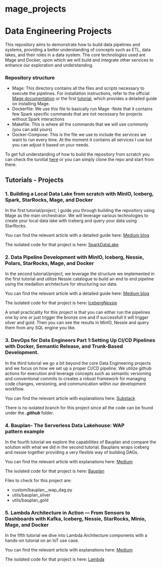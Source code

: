 # mage_projects

# Data Engineering Projects

This repository aims to demonstrate how to build data pipelines and systems, providing a better understanding of concepts such as ETL, data lakes, and their roles in a data system. The core technologies used are Mage and Docker, upon which we will build and integrate other services to enhance our exploration and understanding.

### Repository structure

- Mage: This directory contains all the files and scripts necessary to execute the pipelines. For installation instructions, refer to the official [Mage documentation](https://docs.mage.ai/getting-started/setup) or the first [tutorial](https://medium.com/data-engineer-things/building-a-local-data-lake-from-scratch-with-minio-iceberg-spark-starrocks-mage-and-docker-c12436e6ff9d), which provides a detailed guide on installing Mage.
- Dockerfile: We use this file to basically run Mage -Note that it contains few Spark specific commands that are not necessary for projects without Spark interactions
- Makefile: This is where all the commands that we will use commonly (you can add yours)
- Docker-Compose: This is the file we use to include the services we want to run every time. At the moment it contains all services I use but you can adjust it based on your needs.

To get full understanding of how to build the repository from scratch you can check the turotial [here](https://medium.com/data-engineer-things/building-a-local-data-lake-from-scratch-with-minio-iceberg-spark-starrocks-mage-and-docker-c12436e6ff9d) or you can simply clone the repo and start from there.


## Tutorials - Projects

### 1. Building a Local Data Lake from scratch with MinIO, Iceberg, Spark, StarRocks, Mage, and Docker

In the first tutorial/project, I guide you through building the repository using Mage as the main orchestrator. We will leverage various technologies to create your local data lake with Iceberg and query your data using StarRocks.

You can find the relevant article with a detailed guide here: [Medium blog](https://medium.com/data-engineer-things/building-a-local-data-lake-from-scratch-with-minio-iceberg-spark-starrocks-mage-and-docker-c12436e6ff9d)

The isolated code for that project is here: [SparkDataLake](https://github.com/georgezefko/mage_projects/tree/feat/sparkDataLake)

### 2. Data Pipeline Development with MinIO, Iceberg, Nessie, Polars, StarRocks, Mage, and Docker

In the second tutorial/project, we leverage the structure we implemented in the first tutorial and utilize Nessie catalogue to build an end to end pipeline using the medallion architecture for structuring our data.

You can find the relevant article with a detailed guide here: [Medium blog]()

The isolated code for that project is here: [IcebergNessie](https://github.com/georgezefko/mage_projects/tree/feat/icebergNessie)

A small practicality for this project is that you can either run the pipelines one by one or just trigger the bronze one and if successfull it will trigger silver and gold. Then you can see the results in MinIO, Nessie and query them from any SQL engine you like.

### 3. DevOps for Data Engineers Part 1:Setting Up CI/CD Pipelines with Docker, Semantic Release, and Trunk-Based Development.

In the third tutorial we go a bit beyond the core Data Engineering projects and we focus on how we set up a proper CI/CD pipeline.
We utilize github actions for execution and leverage concepts such as semantic versioning and conventional commits to creates a robust framework for managing code changes, versioning, and communication within our development workflow.

You can find the relevant article with explanations here: [Substack](https://georgioszefkilis.substack.com/p/devops-for-data-engineers-part-1)

There is no isolated branch for this project since all the code can be found under the ***.github*** folder.

### 4. Bauplan- The Serverless Data Lakehouse: WAP pattern example

In the fourth tutorial we explore the capabilities of Bauplan and compare the solution with what we did in the second tutorial.
Bauplans wraps iceberg and nessie together providing a very flexible way of building DAGs.

You can find the relevant article with explanations here: [Medium](https://medium.com/data-engineer-things/bauplan-the-serverless-data-lakehouse-wap-pattern-example-a199d8959330)

The isolated code for that project is here: [Bauplan](https://github.com/georgezefko/mage_projects/tree/feat/bauplan)

Files to check for this project are:
- custom/bauplan__wap_dag.py
- utils/bauplan_silver
- utils/bauplan_gold

### 5. Lambda Architecture in Action — From Sensors to Dashboards with Kafka, Iceberg, Nessie, StarRocks, Minio, Mage, and Docker

In the fifth tutorial we dive into Lambda Architecture components with a hands-on tutorial on an IoT use case.

You can find the relevant article with explanations here: [Medium](https://medium.com/data-engineer-things/lambda-architecture-in-action-from-sensors-to-dashboards-with-kafka-iceberg-nessie-starrocks-3ae9a4c1c605)

The isolated code for that project is here: [Lambda](https://github.com/georgezefko/mage_projects/tree/feat/lambda)
